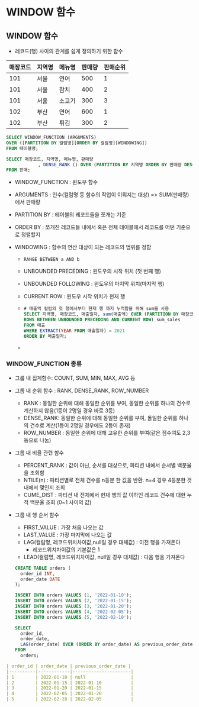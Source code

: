 # WINDOW 함수

## WINDOW 함수

- 레코드(행) 사이의 관계를 쉽게 정의하기 위한 함수

| 매장코드 | 지역명 | 메뉴명 | 판매량 | 판매순위 |
| -------- | ------ | ------ | ------ | -------- |
| 101      | 서울   | 연어   | 500    | 1        |
| 101      | 서울   | 참치   | 400    | 2        |
| 101      | 서울   | 소고기 | 300    | 3        |
| 102      | 부산   | 연어   | 600    | 1        |
| 102      | 부산   | 튀김   | 300    | 2        |

```sql
SELECT WINDOW_FUNCTION (ARGUMENTS)
OVER ([PARTITION BY 컬럼명][ORDER BY 컬럼명][WINDOWING])
FROM 테이블명;

SELECT 매장코드, 지역명, 메뉴명, 판매량
			, DENSE_RANK () OVER (PARTITION BY 지역명 ORDER BY 판매량 DESC) AS 판매순위
FROM 판매;
```

- WINDOW_FUNCTION : 윈도우 함수

- ARGUMENTS : 인수(컬럼명 등 함수의 작업이 이뤄지는 대상) => SUM(판매량) 에서 판매량

- PARTITION BY : 테이블의 레코드들을 쪼개는 기준

- ORDER BY : 쪼개진 레코드들 내에서 혹은 전체 테이블에서 레코드를 어떤 기준으로 정렬할지

- WINDOWING : 함수의 연산 대상이 되는 레코드의 범위를 정함

  - `RANGE BETWEEN a AND b`

  - UNBOUNDED PRECEDING : 윈도우의 시작 위치 (첫 번째 행)

  - UNBOUNDED FOLLOWING : 윈도우의 마지막 위치(마지막 행)

  - CURRENT ROW : 윈도우 시작 위치가 현재 행

  - ```sql
    # 매출액 컬럼의 첫 행에서부터 현재 행 까지 누적합을 위해 sum을 사용
    SELECT 지역명, 매장코드, 매출일자, sum(매출액) OVER (PARTITION BY 매장코드 ORDER BY 매출일자
    ROWS BETWEEN UNBOUNDED PRECEDING AND CURRENT ROW) sum_sales
    FROM 매출
    WHERE EXTRACT(YEAR FROM 매출일자) = 2021
    ORDER BY 매출일자;
    ```

  - 

### WINDOW_FUNCTION 종류

- 그룹 내 집계함수: COUNT, SUM, MIN, MAX, AVG 등

- 그룹 내 순위 함수 : RANK, DENSE_RANK, ROW_NUMBER

  - RANK : 동일한 순위에 대해 동일한 순위를 부여, 동일한 순위를 하나의 건수로 계산하지 않음(1등이 2명일 경우 바로 3등)
  - DENSE_RANK: 동일한 순위에 대해 동일한 순위를 부여, 돌일한 순위를 하나의 건수로 계산(1등이 2명일 경우에도 2등이 존재)
  - ROW_NUMBER : 동일한 순위에 대해 고유한 순위를 부여(같은 점수여도 2,3등으로 나눔)

- 그룹 내 비율 관련 함수

  - PERCENT_RANK : 값이 아닌, 순서를 대상으로, 파티션 내에서 순서별 백분율을 조회함
  - NTILE(n) : 파티션별로 전체 건수를 n등분 한 값을 반환. n=4 경우 4등분한 것 내에서 몇인지 조회
  - CUME_DIST : 파티션 내 전체에서 현재 행의 값 이하인 레코드 건수에 대한 누적 백분율 조회 (0~1 사이의 값)

- 그룹 내 행 순서 함수

  - FIRST_VALUE : 가장 처음 나오는 값
  - LAST_VALUE : 가장 마지막에 나오는 값
  - LAG(컬럼명, 레코드위치차이값,null일 경우 대체값) : 이전 행을 가져온다
    - 레코드위치차이값의 기본값은 1
  - LEAD(컬럼명, 레코드위치차이값, null일 경우 대체값) : 다음 행을 가져온다

  ```sql
  CREATE TABLE orders (
    order_id INT,
    order_date DATE
  );
  
  INSERT INTO orders VALUES (1, '2022-01-10');
  INSERT INTO orders VALUES (2, '2022-01-15');
  INSERT INTO orders VALUES (3, '2022-01-20');
  INSERT INTO orders VALUES (4, '2022-02-05');
  INSERT INTO orders VALUES (5, '2022-02-10');
  
  SELECT
    order_id,
    order_date,
    LAG(order_date) OVER (ORDER BY order_date) AS previous_order_date
  FROM
    orders;
  ```

```yaml
| order_id | order_date | previous_order_date |
|----------|------------|----------------------|
| 1        | 2022-01-10 | null                 |
| 2        | 2022-01-15 | 2022-01-10           |
| 3        | 2022-01-20 | 2022-01-15           |
| 4        | 2022-02-05 | 2022-01-20           |
| 5        | 2022-02-10 | 2022-02-05           |

```